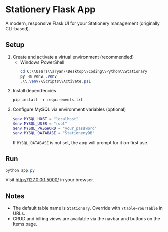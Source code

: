 # Stationery Flask App

A modern, responsive Flask UI for your Stationery management (originally CLI-based).

## Setup

1. Create and activate a virtual environment (recommended)
   - Windows PowerShell
     ```powershell
     cd C:\\Users\\aryan\\Desktop\\Coding\\Python\\Stationary
     py -m venv .venv
     .\\.venv\\Scripts\\Activate.ps1
     ```
2. Install dependencies
   ```powershell
   pip install -r requirements.txt
   ```
3. Configure MySQL via environment variables (optional)
   ```powershell
   $env:MYSQL_HOST = "localhost"
   $env:MYSQL_USER = "root"
   $env:MYSQL_PASSWORD = "your_password"
   $env:MYSQL_DATABASE = "StationeryDB"
   ```
   If `MYSQL_DATABASE` is not set, the app will prompt for it on first use.

## Run
```powershell
python app.py
```
Visit http://127.0.0.1:5000/ in your browser.

## Notes
- The default table name is `Stationery`. Override with `?table=YourTable` in URLs.
- CRUD and billing views are available via the navbar and buttons on the Items page.

